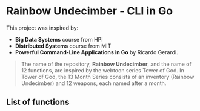 # Rainbow Undecimber - CLI in Go

This project was inspired by:
* **Big Data Systems** course from HPI
* **Distributed Systems** course from MIT
* **Powerful Command-Line Applications in Go** by Ricardo Gerardi. 


> The name of the repository, **Rainbow Undecimber**, and the name of 12 functions, are inspired by the webtoon series Tower of God. 
In Tower of God, the 13 Month Series consists of an inventory (Rainbow Undecimber) and 12 weapons, each named after a month.

## List of functions

